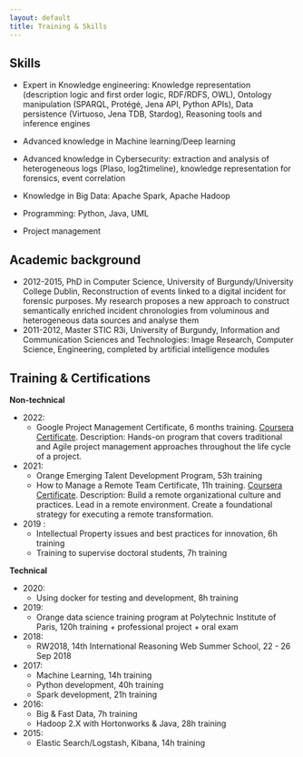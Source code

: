```yaml
---
layout: default
title: Training & Skills
---
```


## Skills
* Expert in Knowledge engineering: Knowledge representation (description logic and first order logic, RDF/RDFS, OWL), Ontology manipulation (SPARQL, Protégé, Jena API, Python APIs), Data persistence (Virtuoso, Jena TDB, Stardog), Reasoning tools and inference engines
* Advanced knowledge in Machine learning/Deep learning
* Advanced knowledge in Cybersecurity: extraction and analysis of heterogeneous logs (Plaso, log2timeline), knowledge representation for forensics, event correlation
* Knowledge in Big Data: Apache Spark, Apache Hadoop

* Programming: Python, Java, UML

* Project management

## Academic background
* 2012-2015, PhD in Computer Science, University of Burgundy/University College Dublin, Reconstruction of events linked to a digital incident for forensic purposes. My research proposes a new approach to construct semantically enriched incident chronologies from voluminous and heterogeneous data sources and analyse them
* 2011-2012, Master STIC R3i, University of Burgundy, Information and Communication Sciences and Technologies: Image Research, Computer Science, Engineering, completed by artificial intelligence modules

## Training & Certifications
<b>Non-technical</b>
* 2022:
  * Google Project Management Certificate, 6 months training. [Coursera Certificate](https://github.com/yoanchabot/papers/raw/main/Coursera_SND53FTNS7UW.pdf). Description: Hands-on program that covers traditional and Agile project management approaches throughout the life cycle of a project.
* 2021:
  * Orange Emerging Talent Development Program, 53h training
  * How to Manage a Remote Team Certificate, 11h training. [Coursera Certificate](https://github.com/yoanchabot/papers/raw/main/Coursera_RMG4HE6FJHMT.pdf). Description: Build a remote organizational culture and practices. Lead in a remote environment. Create a foundational strategy for executing a remote transformation.
* 2019 :
  * Intellectual Property issues and best practices for innovation, 6h training
  * Training to supervise doctoral students, 7h training

<b>Technical</b>
* 2020:
  * Using docker for testing and development, 8h training
* 2019:
  * Orange data science training program at Polytechnic Institute of Paris, 120h training + professional project + oral exam
* 2018:
  * RW2018, 14th International Reasoning Web Summer School, 22 - 26 Sep 2018  
* 2017:
  * Machine Learning, 14h training
  * Python development, 40h training
  * Spark development, 21h training
* 2016:
  * Big & Fast Data, 7h training
  * Hadoop 2.X with Hortonworks & Java, 28h training
* 2015:
  * Elastic Search/Logstash, Kibana, 14h training
